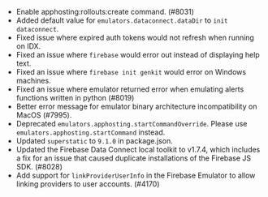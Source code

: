 - Enable apphosting:rollouts:create command. (#8031)
- Added default value for `emulators.dataconnect.dataDir` to `init dataconnect`.
- Fixed issue where expired auth tokens would not refresh when running on IDX.
- Fixed an issue where `firebase` would error out instead of displaying help text.
- Fixed an issue where `firebase init genkit` would error on Windows machines.
- Fixed an issue where emulator returned error when emulating alerts functions written in python (#8019)
- Better error message for emulator binary architecture incompatibility on MacOS (#7995).
- Deprecated `emulators.apphosting.startCommandOverride`. Please use `emulators.apphosting.startCommand` instead.
- Updated `superstatic` to `9.1.0` in package.json.
- Updated the Firebase Data Connect local toolkit to v1.7.4, which includes a fix for an issue that caused duplicate installations of the Firebase JS SDK. (#8028)
- Add support for `linkProviderUserInfo` in the Firebase Emulator to allow linking providers to user accounts. (#4170)
